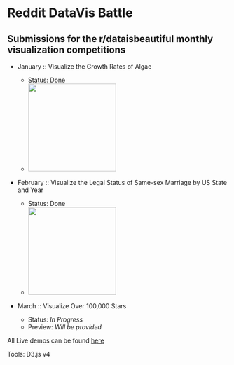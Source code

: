 # Reddit DataVis Battle
## Submissions for the r/dataisbeautiful monthly visualization competitions

* January ::  Visualize the Growth Rates of Algae
  - Status: Done
  - <img src="https://raw.githubusercontent.com/maryzam/reddit-dataVis-battle/master/January/preview.png" width="200px"/>

* February :: Visualize the Legal Status of Same-sex Marriage by US State and Year
  - Status: Done
  - <img src="https://raw.githubusercontent.com/maryzam/reddit-dataVis-battle/master/February/preview.png" width="200px"/>

* March :: Visualize Over 100,000 Stars
  - Status: *In Progress*
  - Preview: *Will be provided*
  
  
All Live demos can be found [here](https://maryzam.github.io/reddit-dataVis-battle/)

Tools: D3.js v4

